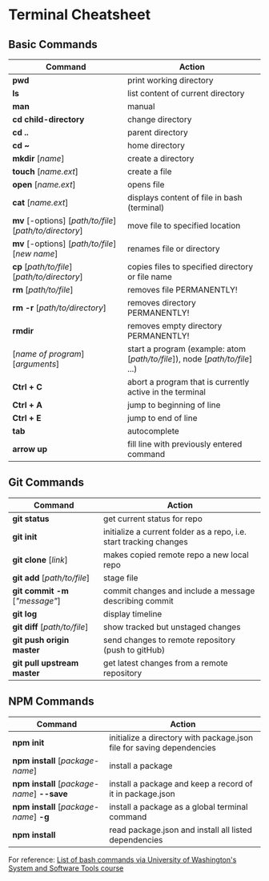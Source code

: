 # Terminal Cheatsheet

## Basic Commands

| Command | Action |
| ----------- | ---------- |
| **pwd** | print working directory |
| **ls** | list content of current directory |
| **man** | manual |
| **cd child-directory** | change directory |
| **cd ..** | parent directory |
| **cd ~** | home directory |
| **mkdir** [_name_] | create a directory |
| **touch** [_name.ext_] | create a file |
| **open** [_name.ext_] | opens file |
| **cat** [_name.ext_] | displays content of file in bash (terminal) |
| **mv** [-options] [_path/to/file_] [_path/to/directory_] | move file to specified location|
| **mv** [-options] [_path/to/file_] [_new name_] | renames file or directory
| **cp** [_path/to/file_] [_path/to/directory_] | copies files to specified directory or file name |
| **rm** [_path/to/file_] | removes file PERMANENTLY! |
| **rm -r** [_path/to/directory_]| removes directory PERMANENTLY! |
| **rmdir** |  removes empty directory PERMANENTLY! |
| [_name of program_] [_arguments_] | start a program (example: atom [_path/to/file_]), node [_path/to/file_] ...) |
| **Ctrl + C** | abort a program that is currently active in the terminal |
| **Ctrl + A** | jump to beginning of line |
| **Ctrl + E** | jump to end of line |
| **tab** | autocomplete |
| **arrow up** | fill line with previously entered command |



## Git Commands

| Command | Action |
| ----------- | ---------- |
| **git status** | get current status for repo |
| **git init** | initialize a current folder as a repo, i.e. start tracking changes |
| **git clone** [_link_] | makes copied remote repo a new local repo |
| **git add** [_path/to/file_] | stage file |
| **git commit -m** [_"message"_] | commit changes and include a message describing commit |
| **git log** | display timeline |
| **git diff** [_path/to/file_] | show tracked but unstaged changes |
| **git push origin master** | send changes to remote repository (push to gitHub) |
| **git pull upstream master** | get latest changes from a remote repository |



## NPM Commands

| Command | Action |
| ----------- | ---------- |
| **npm init** | initialize a directory with package.json file for saving dependencies |
| **npm install** [_package-name_] | install a package |
| **npm install** [_package-name_] **--save** | install a package and keep a record of it in package.json |
| **npm install** [_package-name_] **-g** | install a package as a global terminal command |
| **npm install** | read package.json and install all listed dependencies |



For reference: [List of bash commands via University of Washington's System and Software Tools course](http://courses.cs.washington.edu/courses/cse391/17wi/bash.html)
